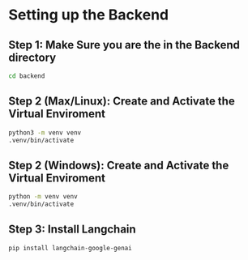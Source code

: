 # Setting up the Backend

## Step 1: Make Sure you are the in the Backend directory 
``` bash
cd backend
```

## Step 2 (Max/Linux): Create and Activate the Virtual Enviroment
``` bash
python3 -m venv venv
.venv/bin/activate
```

## Step 2 (Windows): Create and Activate the Virtual Enviroment
``` bash
python -m venv venv
.venv/bin/activate
```

## Step 3: Install Langchain 
``` bash
pip install langchain-google-genai
```